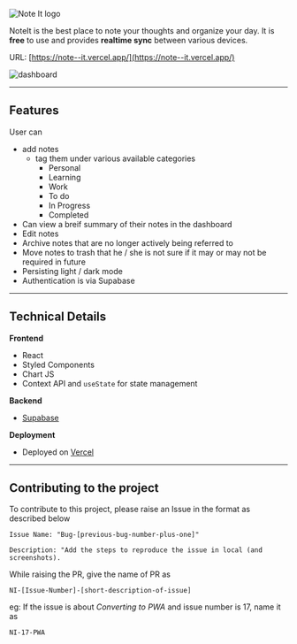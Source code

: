 ![Note It logo](https://res.cloudinary.com/dut75albw/image/upload/v1650907451/NoteIt/NoteIt_drfwx1.png)

NoteIt is the best place to note your thoughts and organize your day. It is **free** to use and provides **realtime sync** between various devices.

URL: [https://note--it.vercel.app/](https://note--it.vercel.app/)

![dashboard](https://res.cloudinary.com/dut75albw/image/upload/v1653040037/NoteIt/HeroImage_cbxe12.png)

---

## Features

User can

- add notes
  - tag them under various available categories
    - Personal
    - Learning
    - Work
    - To do
    - In Progress
    - Completed
- Can view a breif summary of their notes in the dashboard
- Edit notes
- Archive notes that are no longer actively being referred to
- Move notes to trash that he / she is not sure if it may or may not be required in future
- Persisting light / dark mode
- Authentication is via Supabase

---

## Technical Details

**Frontend**

- React
- Styled Components
- Chart JS
- Context API and `useState` for state management

**Backend**

- [Supabase](https://supabase.com/)

**Deployment**

- Deployed on [Vercel](https://vercel.com)

---

## Contributing to the project

To contribute to this project, please raise an Issue in the format as described below

```
Issue Name: "Bug-[previous-bug-number-plus-one]"

Description: "Add the steps to reproduce the issue in local (and screenshots).

```

While raising the PR, give the name of PR as

```
NI-[Issue-Number]-[short-description-of-issue]
```

eg: If the issue is about _Converting to PWA_ and issue number is 17, name it as

```
NI-17-PWA
```
